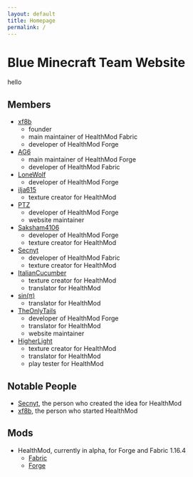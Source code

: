 ```yaml
---
layout: default	
title: Homepage
permalink: /
---
```


# Blue Minecraft Team Website

hello

## Members

- [xf8b](https://github.com/xf8b)
  - founder
  - main maintainer of HealthMod Fabric
  - developer of HealthMod Forge
- [AG6](https://github.com/zAG6z/)
  - main maintainer of HealthMod Forge
  - developer of HealthMod Fabric
- [LoneWolf](https://github.com/BHLoneWolf0/)
  - developer of HealthMod Forge
- [ilja615](https://github.com/ilja615/)
  - texture creator for HealthMod
- [PTZ](https://github.com/PTZ8/)
  - developer of HealthMod Forge
  - website maintainer
- [Saksham4106](https://github.com/saksham4106/)
  - developer of HealthMod Forge
  - texture creator for HealthMod
- [Secnyt](https://github.com/secnyt/)
  - developer of HealthMod Fabric
  - texture creator for HealthMod
- [ItalianCucumber](https://github.com/ItalianCucumber/)
  - texture creator for HealthMod
  - translator for HealthMod
- [sin(π)](https://github.com/TsundereSenpai/)
  - translator for HealthMod
- [TheOnlyTails](https://github.com/TheOnlyTails/)
  - developer of HealthMod Forge
  - translator for HealthMod
  - website maintainer
- [HigherLight](https://github.com/HigherLight/)
  - texture creator for HealthMod
  - translator for HealthMod
  - play tester for HealthMod

## Notable People

- [Secnyt](https://github.com/secnyt/), the person who created the idea for HealthMod
- [xf8b](https://github.com/xf8b/), the person who started HealthMod

## Mods

- HealthMod, currently in alpha, for Forge and Fabric 1.16.4
  - [Fabric](https://github.com/blueminecraftteam/healthmod-fabric)
  - [Forge](https://github.com/blueminecraftteam/healthmod-forge)
